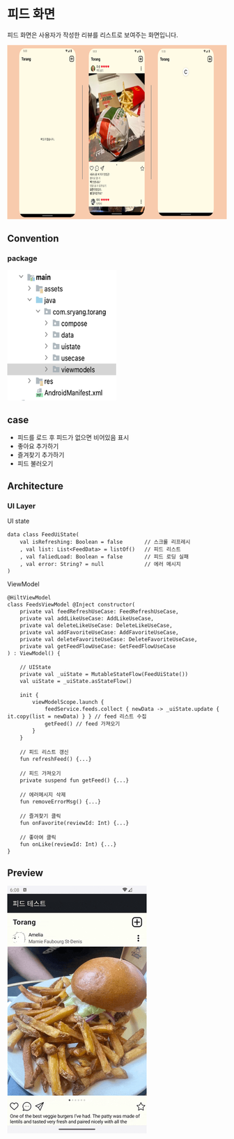 # 피드 화면
피드 화면은 사용자가 작성한 리뷰를 리스트로 보여주는 화면입니다.

<img src="screenshots/feed.png" width="800" height="400"/>

## Convention
### package

<img src="screenshots/package.png" width="250px" height="300px"/>

## case
- 피드를 로드 후 피드가 없으면 비어있음 표시
- 좋아요 추가하기
- 즐겨찾기 추가하기
- 피드 불러오기


## Architecture
### UI Layer
UI state
```
data class FeedUiState(
    val isRefreshing: Boolean = false       // 스크롤 리프레시
    , val list: List<FeedData> = listOf()   // 피드 리스트
    , val faliedLoad: Boolean = false       // 피드 로딩 실패
    , val error: String? = null             // 에러 메시지
)
```

ViewModel
```
@HiltViewModel
class FeedsViewModel @Inject constructor(
    private val feedRefreshUseCase: FeedRefreshUseCase,
    private val addLikeUseCase: AddLikeUseCase,
    private val deleteLikeUseCase: DeleteLikeUseCase,
    private val addFavoriteUseCase: AddFavoriteUseCase,
    private val deleteFavoriteUseCase: DeleteFavoriteUseCase,
    private val getFeedFlowUseCase: GetFeedFlowUseCase
) : ViewModel() {

    // UIState
    private val _uiState = MutableStateFlow(FeedUiState())
    val uiState = _uiState.asStateFlow()

    init {
        viewModelScope.launch {
            feedService.feeds.collect { newData -> _uiState.update { it.copy(list = newData) } } // feed 리스트 수집
            getFeed() // feed 가져오기
        }
    }

    // 피드 리스트 갱신
    fun refreshFeed() {...}

    // 피드 가져오기
    private suspend fun getFeed() {...}

    // 에러메시지 삭제
    fun removeErrorMsg() {...}
    
    // 즐겨찾기 클릭
    fun onFavorite(reviewId: Int) {...}
    
    // 좋아여 클릭
    fun onLike(reviewId: Int) {...}
}
```


## Preview
<img src="screenshots/demonstrate.gif" />